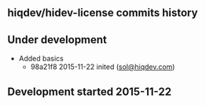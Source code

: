 hiqdev/hidev-license commits history
------------------------------------

## Under development

- Added basics
    - 98a21f8 2015-11-22 inited (sol@hiqdev.com)

## Development started 2015-11-22

